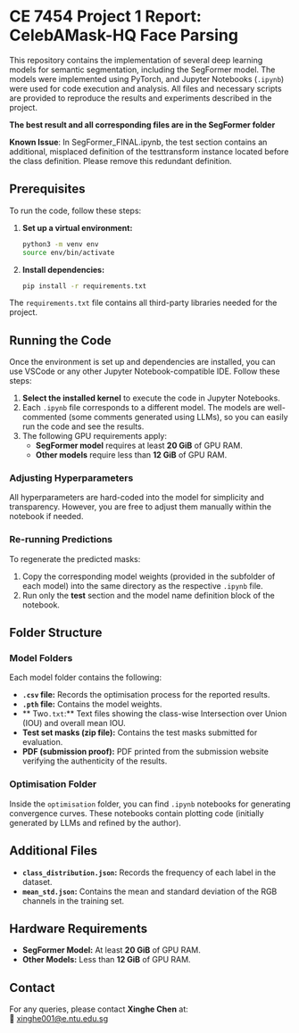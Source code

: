 # CE 7454 Project 1 Report: CelebAMask-HQ Face Parsing

This repository contains the implementation of several deep learning models for semantic segmentation, including the SegFormer model. The models were implemented using PyTorch, and Jupyter Notebooks (`.ipynb`) were used for code execution and analysis. All files and necessary scripts are provided to reproduce the results and experiments described in the project.

**The best result and all corresponding files are in the SegFormer folder**

**Known Issue**: In SegFormer_FINAL.ipynb, the test section contains an additional, misplaced definition of the testtransform instance located before the class definition. Please remove this redundant definition.

## Prerequisites

To run the code, follow these steps:

1. **Set up a virtual environment:**

    ```bash
    python3 -m venv env
    source env/bin/activate
    ```

2. **Install dependencies:**

    ```bash
    pip install -r requirements.txt
    ```

The `requirements.txt` file contains all third-party libraries needed for the project.

## Running the Code

Once the environment is set up and dependencies are installed, you can use VSCode or any other Jupyter Notebook-compatible IDE. Follow these steps:

1. **Select the installed kernel** to execute the code in Jupyter Notebooks.
2. Each `.ipynb` file corresponds to a different model. The models are well-commented (some comments generated using LLMs), so you can easily run the code and see the results.
3. The following GPU requirements apply:
   - **SegFormer model** requires at least **20 GiB** of GPU RAM.
   - **Other models** require less than **12 GiB** of GPU RAM.

### Adjusting Hyperparameters

All hyperparameters are hard-coded into the model for simplicity and transparency. However, you are free to adjust them manually within the notebook if needed.

### Re-running Predictions

To regenerate the predicted masks:
1. Copy the corresponding model weights (provided in the subfolder of each model) into the same directory as the respective `.ipynb` file.
2. Run only the **test** section and the model name definition block of the notebook.

## Folder Structure

### Model Folders
Each model folder contains the following:

- **`.csv` file:** Records the optimisation process for the reported results.
- **`.pth` file:** Contains the model weights.
- ** Two`.txt`:** Text files showing the class-wise Intersection over Union (IOU) and overall mean IOU.
- **Test set masks (zip file):** Contains the test masks submitted for evaluation.
- **PDF (submission proof):** PDF printed from the submission website verifying the authenticity of the results.

### Optimisation Folder
Inside the `optimisation` folder, you can find `.ipynb` notebooks for generating convergence curves. These notebooks contain plotting code (initially generated by LLMs and refined by the author).

## Additional Files

- **`class_distribution.json`:** Records the frequency of each label in the dataset.
- **`mean_std.json`:** Contains the mean and standard deviation of the RGB channels in the training set.

## Hardware Requirements

- **SegFormer Model:** At least **20 GiB** of GPU RAM.
- **Other Models:** Less than **12 GiB** of GPU RAM.

## Contact

For any queries, please contact **Xinghe Chen** at:  
📧 [xinghe001@e.ntu.edu.sg](mailto:xinghe001@e.ntu.edu.sg)


